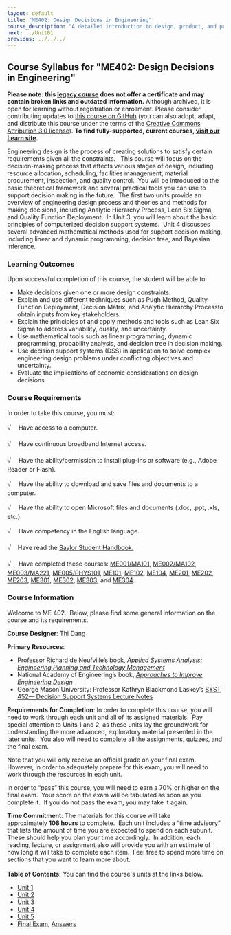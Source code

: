 ```yaml
---
layout: default
title: "ME402: Design Decisions in Engineering"
course_description: "A detailed introduction to design, product, and process decisions, focusing on safety and ethics, economic and quality decisions, lifecycles, statistics and sensitivity analysis, operational research, case studies, and management decisions."
next: ../Unit01
previous: ../../../
---
```

Course Syllabus for "ME402: Design Decisions in Engineering"
------------------------------------------------------------

**Please note: this [legacy course](https://sayloracademy.zendesk.com/hc/en-us/articles/206089967) does not offer a certificate and may contain 
broken links and outdated information.** Although archived, it is open 
for learning without registration or enrollment. Please consider contributing 
updates to [this course on GitHub](https://github.com/saylordotorg/course_me402) 
(you can also adopt, adapt, and distribute this course under the terms of 
the [Creative Commons Attribution 3.0 license](http://creativecommons.org/licenses/by/3.0/)). **To find fully-supported, current courses, [visit our 
Learn site](https://learn.saylor.org).**

Engineering design is the process of creating solutions to satisfy
certain requirements given all the constraints.   This course will focus
on the decision-making process that affects various stages of design,
including resource allocation, scheduling, facilities management,
material procurement, inspection, and quality control.  You will be
introduced to the basic theoretical framework and several practical
tools you can use to support decision making in the future.  The first
two units provide an overview of engineering design process and theories
and methods for making decisions, including Analytic Hierarchy Process,
Lean Six Sigma, and Quality Function Deployment.  In Unit 3, you will
learn about the basic principles of computerized decision support
systems.  Unit 4 discusses several advanced mathematical methods used
for support decision making, including linear and dynamic programming,
decision tree, and Bayesian inference.

### Learning Outcomes

Upon successful completion of this course, the student will be able
to:  

-   Make decisions given one or more design constraints.
-   Explain and use different techniques such as Pugh Method, Quality
    Function Deployment, Decision Matrix, and Analytic Hierarchy
    Processto obtain inputs from key stakeholders.
-   Explain the principles of and apply methods and tools such as Lean
    Six Sigma to address variability, quality, and uncertainty.
-   Use mathematical tools such as linear programming, dynamic
    programming, probability analysis, and decision tree in decision
    making.
-   Use decision support systems (DSS) in application to solve complex
    engineering design problems under conflicting objectives and
    uncertainty.
-   Evaluate the implications of economic considerations on design
    decisions.

### Course Requirements

In order to take this course, you must:  
  
 <span
style="color: rgb(85, 85, 85); font-family: 'Myriad Pro', 'Gill Sans', 'Gill Sans MT', Calibri, sans-serif; font-size: 16px; line-height: 24px; text-align: left; -webkit-text-size-adjust: none; ">√
   </span>Have access to a computer.  
  
 <span
style="color: rgb(85, 85, 85); font-family: 'Myriad Pro', 'Gill Sans', 'Gill Sans MT', Calibri, sans-serif; font-size: 16px; line-height: 24px; text-align: left; -webkit-text-size-adjust: none; ">√
   </span>Have continuous broadband Internet access.  
  
 <span
style="color: rgb(85, 85, 85); font-family: 'Myriad Pro', 'Gill Sans', 'Gill Sans MT', Calibri, sans-serif; font-size: 16px; line-height: 24px; text-align: left; -webkit-text-size-adjust: none; ">√
   </span>Have the ability/permission to install plug-ins or software
(e.g., Adobe Reader or Flash).  
  
 <span
style="color: rgb(85, 85, 85); font-family: 'Myriad Pro', 'Gill Sans', 'Gill Sans MT', Calibri, sans-serif; font-size: 16px; line-height: 24px; text-align: left; -webkit-text-size-adjust: none; ">√
   </span>Have the ability to download and save files and documents to a
computer.  
  
 <span
style="color: rgb(85, 85, 85); font-family: 'Myriad Pro', 'Gill Sans', 'Gill Sans MT', Calibri, sans-serif; font-size: 16px; line-height: 24px; text-align: left; -webkit-text-size-adjust: none; ">√
   </span>Have the ability to open Microsoft files and documents (.doc,
.ppt, .xls, etc.).  
  
 <span
style="color: rgb(85, 85, 85); font-family: 'Myriad Pro', 'Gill Sans', 'Gill Sans MT', Calibri, sans-serif; font-size: 16px; line-height: 24px; text-align: left; -webkit-text-size-adjust: none; ">√
   </span>Have competency in the English language.  
  
 <span
style="color: rgb(85, 85, 85); font-family: 'Myriad Pro', 'Gill Sans', 'Gill Sans MT', Calibri, sans-serif; font-size: 16px; line-height: 24px; text-align: left; -webkit-text-size-adjust: none; ">√</span> 
  Have read the [Saylor Student
Handbook.](http://www.saylor.org/site/wp-content/uploads/2012/05/Saylor-StudentHandbook.pdf)  
  
 <span
style="color: rgb(85, 85, 85); font-family: 'Myriad Pro', 'Gill Sans', 'Gill Sans MT', Calibri, sans-serif; font-size: 16px; line-height: 24px; text-align: left; -webkit-text-size-adjust: none; ">√
   </span>Have completed these courses:
[ME001/MA101](http://www.saylor.org/courses/me001/),
[ME002/MA102](http://www.saylor.org/courses/me002/),
[ME003/MA221](http://www.saylor.org/courses/me003/),
[ME005/PHYS101](http://www.saylor.org/courses/me005/),
[ME101](http://www.saylor.org/courses/me101/),
[ME102](http://www.saylor.org/courses/me102/),
[ME104](http://www.saylor.org/courses/me104/),
[ME201](http://www.saylor.org/courses/me201/),
[ME202](http://www.saylor.org/courses/me202/),
[ME203](http://www.saylor.org/courses/me203/),
[ME301](http://www.saylor.org/courses/me301/),
[ME302](http://www.saylor.org/courses/me302/),
[ME303](http://www.saylor.org/courses/me303/), and
[ME304](http://www.saylor.org/courses/me304/).

### Course Information

Welcome to ME 402.  Below, please find some general information on the
course and its requirements.  
  
 **Course Designer**: Thi Dang  
  
 **Primary Resources**:

-   Professor Richard de Neufville’s book, [*Applied Systems Analysis:
    Engineering Planning and Technology
    Management*](http://ardent.mit.edu/real_options/ASA_Text/asa_Text_index.html)
-   National Academy of Engineering’s book, [*Approaches to Improve
    Engineering
    Design*](http://www.nap.edu/openbook.php?record_id=10502&page=5)
-   George Mason University: Professor Kathryn Blackmond Laskey’s [SYST
    452— Decision Support Systems Lecture
    Notes](http://volgenau.gmu.edu/~klaskey/SYST542/)

**Requirements for Completion**: In order to complete this course, you
will need to work through each unit and all of its assigned materials. 
Pay special attention to Units 1 and 2, as these units lay the
groundwork for understanding the more advanced, exploratory
material presented in the later units.  You also will need to complete
all the assignments, quizzes, and the final exam.  
  
 Note that you will only receive an official grade on your final exam. 
However, in order to adequately prepare for this exam, you will need to
work through the resources in each unit.  
  
 In order to “pass” this course, you will need to earn a 70% or higher
on the final exam.  Your score on the exam will be tabulated as soon as
you complete it.  If you do not pass the exam, you may take it again.  
  
 **Time Commitment**: The materials for this course will take
approximately **108 hours** to complete.  Each unit includes a “time
advisory” that lists the amount of time you are expected to spend on
each subunit.  These should help you plan your time accordingly.  In
addition, each reading, lecture, or assignment also will provide you
with an estimate of how long it will take to complete each item.  Feel
free to spend more time on sections that you want to learn more about.  
    
**Table of Contents:** You can find the course's units at the links below.

- [Unit 1](https://legacy.saylor.org/me402/Unit01/)
- [Unit 2](https://legacy.saylor.org/me402/Unit02/)
- [Unit 3](https://legacy.saylor.org/me402/Unit03/)
- [Unit 4](https://legacy.saylor.org/me402/Unit04/)
- [Unit 5](https://legacy.saylor.org/me402/Unit05/)
- [Final Exam](http://saylordotorg.github.io/LegacyExams/ME/ME402/ME402-FinalExam.html), [Answers](http://saylordotorg.github.io/LegacyExams/ME/ME402/ME402-FinalExam-Answers.html)

